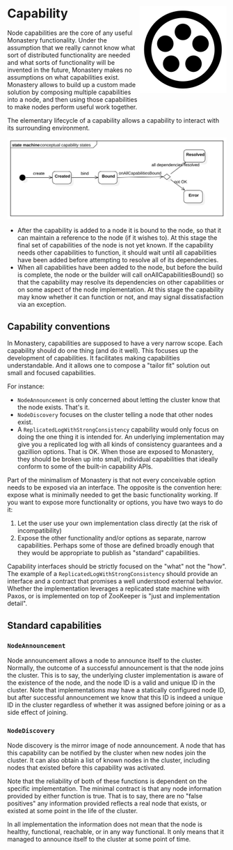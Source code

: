 # Capability <span style="float:right">![logo](monastery_logo_100.svg)<span>

Node capabilities are the core of any useful Monastery functionality. Under the assumption that we really cannot know what sort of distributed functionality are needed and what sorts of functionality will be invented in the future, Monastery makes no assumptions on what capabilities exist. Monastery allows to build up a custom made solution by composing multiple capabilities into a node, and then using those capabilities to make nodes perform useful work together.

The elementary lifecycle of a capability allows a capability to interact with its surrounding environment.

![Capability conceptual life cycle](capability_conceptual_life_cycle.svg)

* After the capability is added to a node it is bound to the node, so that it can maintain a reference to the node (if it wishes to). At this stage the final set of capabilities of the node is not yet known. If the capability needs other capabilities to function, it should wait until all capabilities have been added before attempting to resolve all of its dependencies.
* When all capabilities have been added to the node, but before the build is complete, the node or the builder will call onAllCapabilitiesBound() so that the capability may resolve its dependencies on other capabilities or on some aspect of the node implementation. At this stage the capability may know whether it can function or not, and may signal dissatisfaction via an exception.

## Capability conventions

In Monastery, capabilities are supposed to have a very narrow scope. Each capability should do one thing (and do it well). This focuses up the development of capabilities. It facilitates making capabilities understandable. And it allows one to compose a "tailor fit" solution out small and focused capabilities.

For instance:

* `NodeAnnouncement` is only concerned about letting the cluster know that the node exists. That's it.
* `NodeDiscovery` focuses on the cluster telling a node that other nodes exist.
* A `ReplicatedLogWithStrongConsistency` capability would only focus on doing the one thing it is intended for. An underlying implementation may give you a replicated log with all kinds of consistency guarantees and a gazillion options. That is OK. When those are exposed to Monastery, they should be broken up into small, individual capabilities that ideally conform to some of the built-in capability APIs.

Part of the minimalism of Monastery is that not every conceivable option needs to be exposed via an interface. The opposite is the convention here: expose what is minimally needed to get the basic functionality working. If you want to expose more functionality or options, you have two ways to do it:

1. Let the user use your own implementation class directly (at the risk of incompatibility)
2. Expose the other functionality and/or options as separate, narrow capabilities. Perhaps some of those are defined broadly enough that they would be appropriate to publish as "standard" capabilities.

Capability interfaces should be strictly focused on the "what" not the "how". The example of a `ReplicatedLogWithStrongConsistency` should provide an interface and a contract that promises a well understood external behavior. Whether the implementation leverages a replicated state machine with Paxos, or is implemented on top of ZooKeeper is "just and implementation detail".

## Standard capabilities

### `NodeAnnouncement`

Node announcement allows a node to announce itself to the cluster. Normally, the outcome of a successful announcement is that the node joins the cluster. This is to say, the underlying cluster implementation is aware of the existence of the node, and the node ID is a valid and unique ID in the cluster. Note that implementations may have a statically configured node ID, but after successful announcement we know that this ID is indeed a unique ID in the cluster regardless of whether it was assigned before joining or as a side effect of joining.

### `NodeDiscovery`

Node discovery is the mirror image of node announcement. A node that has this capability can be notified by the cluster when new nodes join the cluster. It can also obtain a list of known nodes in the cluster, including nodes that existed before this capability was activated.

Note that the reliability of both of these functions is dependent on the specific implementation. The minimal contract is that any node information provided by either function is true. That is to say, there are no "false positives" any information provided reflects a real node that exists, or existed at some point in the life of the cluster.

In all implementation the information does not mean that the node is healthy, functional, reachable, or in any way functional. It only means that it managed to announce itself to the cluster at some point of time.
